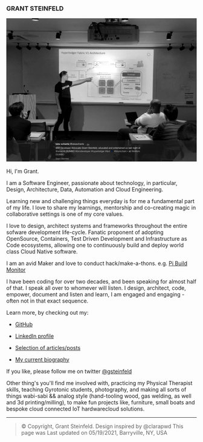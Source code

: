 ### GRANT STEINFELD 

![Grant Presenting](./photos/grant.png)

Hi, I'm Grant.

I am a Software Engineer, passionate about technology, in particular, Design, Architecture, Data, Automation and Cloud Engineering.

Learning new and challenging things everyday is for me a fundamental part of my life. I love to share
my learnings, mentorship and co-creating magic in collaborative settings is one of my core values.

I love to design, architect systems and frameworks throughout the entire sofware
development life-cycle. Fanatic proponent of adopting OpenSource, Containers, Test Driven Development and
Infrastructure as Code ecosystems, allowing one to continuously build and deploy world class Cloud Native software.

I am an avid Maker and love to conduct hack/make-a-thons. e.g. [Pi Build Monitor](./bio-cv-etc/Sentinella.md)

I have been coding for over two decades, and
been speaking for almost half of that. I speak all over to whomever will
listen. I design, architect, code, empower, document and listen and learn, I am engaged and engaging - often not in that exact sequence. 

Learn more, by checking out my:  

* [GitHub](https://www.github.com/grant-steinfeld)

* [LinkedIn profile](https://www.linkedin.com/in/grant-steinfeld)

* [Selection of articles/posts](./bio-cv-etc/GrantSteinfeldWriting.md)

* [My current biography](./bio-cv-etc/GrantSteinfeldBio.md) 



If you like, please follow me on twitter [@gsteinfeld](https://twitter.com/gsteinfeld)

Other thing's you'll find me involved with, practicing my Physical Therapist skills, teaching Gyrotonic students, photography, and making all sorts of things wabi-sabi && analog style (hand-tooling wood, gas welding, as well and 3d printing/milling), to make fun projects like, furniture, small boats and bespoke cloud connected IoT hardwarecloud solutions.

* * * * *

> © Copyright, Grant Steinfeld. Design inspired by @clarapwd
> This page was Last updated on 05/19/2021, Barryville, NY, USA 
